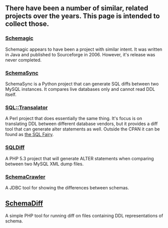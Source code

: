 ## There have been a number of similar, related projects over the years.  This page is intended to collect those.

### [Schemagic](http://schemagic.sourceforge.net/)

Schemagic appears to have been a project with similar intent.  It was written in Java and published to Sourceforge in 2006.  However, it's release was never completed.

### [SchemaSync](http://schemasync.org)

SchemaSync is a Python project that can generate SQL diffs between two MySQL instances.  It compares live databases only and cannot read DDL itself.

### [SQL::Transalator](https://metacpan.org/module/SQL::Translator)

A Perl project that does essentially the same thing.  It's focus is on translating DDL between different database vendors, but it provides a diff tool that can generate alter statements as well.  Outside the CPAN it can be found as [the SQL Fairy](http://sqlfairy.sourceforge.net/).

### [SQLDiff](https://github.com/christeredvartsen/sqldiff/)

A PHP 5.3 project that will generate ALTER statements when comparing between two MySQL XML dump files.

### [SchemaCrawler](http://schemacrawler.sourceforge.net/)

A JDBC tool for showing the differences between schemas.

## [SchemaDiff](https://github.com/iamcal/SchemaDiff)

A simple PHP tool for running diff on files containing DDL representations of schema.